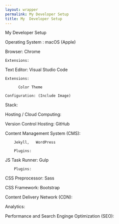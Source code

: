 ```yaml
---
layout: wrapper
permalink: My Developer Setup
title: My  Developer Setup
---
```

My Developer Setup

Operating System : macOS (Apple)

Browser: Chrome

    Extensions: 


Text Editor: Visual Studio Code

    Extensions:

          Color Theme

    Configuration: (Include Image)


Stack:


Hosting / Cloud Computing:


Version Control Hosting: GitHub


Content Management System (CMS): 

        Jekyll,   WordPress

        Plugins:
        

JS Task Runner: Gulp

        Plugins: 


CSS Preprocessor: Sass


CSS Framework: Bootstrap


Content Delivery Network (CDN):


Analytics:


Performance and Search Enginge Optimization (SEO):

